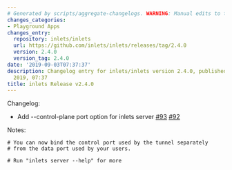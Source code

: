 ```yaml
---
# Generated by scripts/aggregate-changelogs. WARNING: Manual edits to this files will be overwritten.
changes_categories:
- Playground Apps
changes_entry:
  repository: inlets/inlets
  url: https://github.com/inlets/inlets/releases/tag/2.4.0
  version: 2.4.0
  version_tag: 2.4.0
date: '2019-09-03T07:37:37'
description: Changelog entry for inlets/inlets version 2.4.0, published on 03 September
  2019, 07:37
title: inlets Release v2.4.0
---
```


Changelog:
* Add --control-plane port option for inlets server [#93](https://github.com/inlets/inlets/pull/93) [#92](https://github.com/inlets/inlets/pull/92) 

Notes:

```
# You can now bind the control port used by the tunnel separately 
# from the data port used by your users.

# Run "inlets server --help" for more
```
